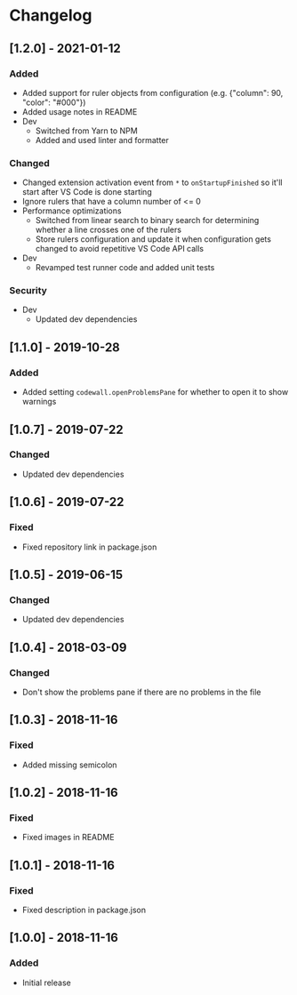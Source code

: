 # Changelog

## [1.2.0] - 2021-01-12

### Added

- Added support for ruler objects from configuration (e.g. {"column": 90, "color": "#000"})
- Added usage notes in README
- Dev
  - Switched from Yarn to NPM
  - Added and used linter and formatter

### Changed

- Changed extension activation event from `*` to `onStartupFinished` so it'll start after VS Code is done starting
- Ignore rulers that have a column number of <= 0
- Performance optimizations
  - Switched from linear search to binary search for determining whether a line crosses one of the rulers
  - Store rulers configuration and update it when configuration gets changed to avoid repetitive VS Code API calls
- Dev
  - Revamped test runner code and added unit tests

### Security

- Dev
  - Updated dev dependencies

## [1.1.0] - 2019-10-28

### Added

- Added setting `codewall.openProblemsPane` for whether to open it to show warnings

## [1.0.7] - 2019-07-22

### Changed

- Updated dev dependencies

## [1.0.6] - 2019-07-22

### Fixed

- Fixed repository link in package.json

## [1.0.5] - 2019-06-15

### Changed

- Updated dev dependencies

## [1.0.4] - 2018-03-09

### Changed

- Don't show the problems pane if there are no problems in the file

## [1.0.3] - 2018-11-16

### Fixed

- Added missing semicolon

## [1.0.2] - 2018-11-16

### Fixed

- Fixed images in README

## [1.0.1] - 2018-11-16

### Fixed

- Fixed description in package.json

## [1.0.0] - 2018-11-16

### Added

- Initial release
